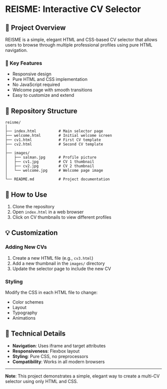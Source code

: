 # REISME: Interactive CV Selector

## 📝 Project Overview

REISME is a simple, elegant HTML and CSS-based CV selector that allows users to browse through multiple professional profiles using pure HTML navigation.

### 🌟 Key Features
- Responsive design
- Pure HTML and CSS implementation
- No JavaScript required
- Welcome page with smooth transitions
- Easy to customize and extend

## 📂 Repository Structure

```
reisme/
│
├── index.html          # Main selector page
├── welcome.html        # Initial welcome screen
├── cv1.html            # First CV template
├── cv2.html            # Second CV template
│
├── images/
│   ├── salman.jpg      # Profile picture
│   ├── cv1.jpg         # CV 1 thumbnail
│   ├── cv2.jpg         # CV 2 thumbnail
│   └── welcome.jpg     # Welcome page image
│
└── README.md           # Project documentation
```

## 🚀 How to Use

1. Clone the repository
2. Open `index.html` in a web browser
3. Click on CV thumbnails to view different profiles

## 💡 Customization

### Adding New CVs
1. Create a new HTML file (e.g., `cv3.html`)
2. Add a new thumbnail in the `images/` directory
3. Update the selector page to include the new CV

### Styling
Modify the CSS in each HTML file to change:
- Color schemes
- Layout
- Typography
- Animations

## 🔧 Technical Details

- **Navigation**: Uses iframe and target attributes
- **Responsiveness**: Flexbox layout
- **Styling**: Pure CSS, no preprocessors
- **Compatibility**: Works in all modern browsers


---

**Note**: This project demonstrates a simple, elegant way to create a multi-CV selector using only HTML and CSS.